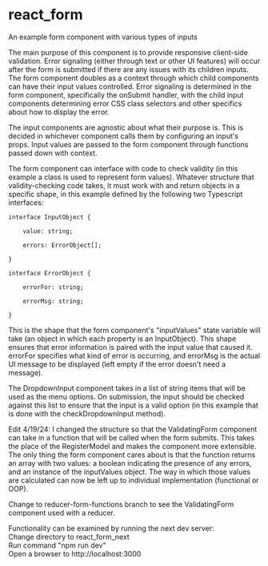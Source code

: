 # react_form
An example form component with various types of inputs

The main purpose of this component is to provide responsive client-side validation. Error signaling (either through text or other UI features) will occur after the form is submitted if there are any issues with its children inputs. The form component doubles as a context through which child components can have their input values controlled. Error signaling is determined in the form component, specifically the onSubmit handler, with the child input components determining error CSS class selectors and other specifics about how to display the error.

The input components are agnostic about what their purpose is. This is decided in whichever component calls them by configuring an input's props. Input values are passed to the form component through functions passed down with context.

The form component can interface with code to check validity (in this example a class is used to represent form values). Whatever structure that validity-checking code takes, it must work with and return objects in a specific shape, in this example defined by the following two Typescript interfaces:

<code>interface InputObject {\
&nbsp;&nbsp;&nbsp;&nbsp;value: string;\
&nbsp;&nbsp;&nbsp;&nbsp;errors: ErrorObject[];\
} </code>

<code>interface ErrorObject {\
&nbsp;&nbsp;&nbsp;&nbsp;errorFor: string;\
&nbsp;&nbsp;&nbsp;&nbsp;errorMsg: string;\
} </code>

This is the shape that the form component's "inputValues" state variable will take (an object in which each property is an InputObject).
This shape ensures that error information is paired with the input value that caused it. errorFor specifies what kind of error is occurring, and errorMsg is the actual UI message to be displayed (left empty if the error doesn't need a message).

The DropdownInput component takes in a list of string items that will be used as the menu options. On submission, the input should be checked against this list to ensure that the input is a valid option (in this example that is done with the checkDropdownInput method).

Edit 4/19/24:
I changed the structure so that the ValidatingForm component can take in a function that will be called when the form submits. This takes the place of the RegisterModel and makes the component more extensible. The only thing the form component cares about is that the function returns an array with two values: a boolean indicating the presence of any errors, and an instance of the inputValues object. The way in which those values are calculated can now be left up to individual implementation (functional or OOP).

Change to reducer-form-functions branch to see the ValidatingForm component used with a reducer.


Functionality can be examined by running the next dev server:\
Change directory to react_form_next\
Run command "npm run dev"\
Open a browser to http://localhost:3000
